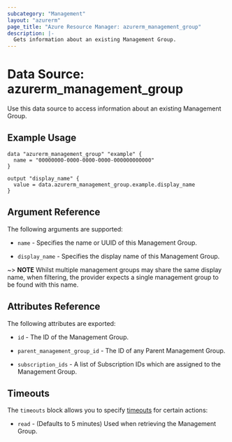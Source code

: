 ```yaml
---
subcategory: "Management"
layout: "azurerm"
page_title: "Azure Resource Manager: azurerm_management_group"
description: |-
  Gets information about an existing Management Group.
---
```


# Data Source: azurerm_management_group

Use this data source to access information about an existing Management Group.

## Example Usage

```hcl
data "azurerm_management_group" "example" {
  name = "00000000-0000-0000-0000-000000000000"
}

output "display_name" {
  value = data.azurerm_management_group.example.display_name
}
```

## Argument Reference

The following arguments are supported:

* `name` - Specifies the name or UUID of this Management Group.

* `display_name` - Specifies the display name of this Management Group.

~> **NOTE** Whilst multiple management groups may share the same display name, when filtering, the provider expects a single management group to be found with this name.  

## Attributes Reference

The following attributes are exported:

* `id` - The ID of the Management Group.

* `parent_management_group_id` - The ID of any Parent Management Group.

* `subscription_ids` - A list of Subscription IDs which are assigned to the Management Group.

## Timeouts

The `timeouts` block allows you to specify [timeouts](https://www.terraform.io/docs/configuration/resources.html#timeouts) for certain actions:

* `read` - (Defaults to 5 minutes) Used when retrieving the Management Group.
